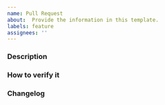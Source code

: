 ```yaml
---
name: Pull Request
about:  Provide the information in this template.
labels: feature
assignees: ''
---
```


<!--
Before you contribute, make sure to read our [**contributing guidelines**](https://github.com/ZupIT/ritchie-cli/blob/master/CONTRIBUTING.md).

For more information about our contributing process, read our [**Contributing Guide**](https://docs.ritchiecli.io/community).

Please provide the following information:
-->

### Description
<!-- What are the reasons and motivation of this PR -->
<!-- Also inform what issues is this PR related of -->
<!-- use #nn, nn is the issue number (e.g.: Fixes #1) -->

### How to verify it
<!-- fill here some description, images/gifs that can help to verify -->

### Changelog
<!-- One line summary that describes the changes introduced in this pull request -->
